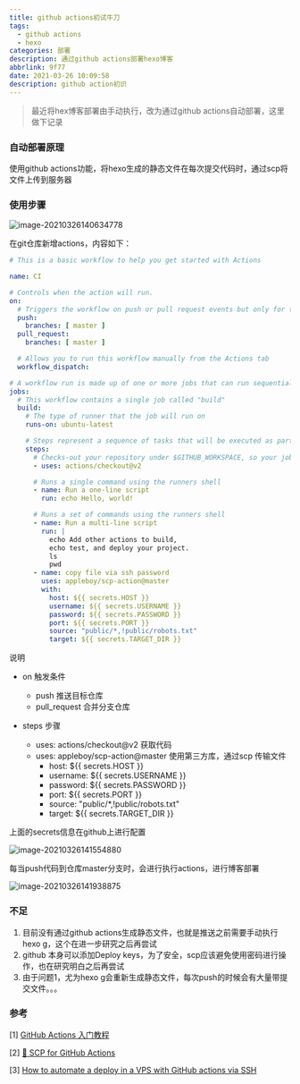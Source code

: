 ```yaml
---
title: github actions初试牛刀
tags:
  - github actions
  - hexo
categories: 部署
description: 通过github actions部署hexo博客
abbrlink: 9f77
date: 2021-03-26 10:09:58
description: github action初识
---
```


> 最近将hex博客部署由手动执行，改为通过github actions自动部署，这里做下记录

### 自动部署原理

使用github actions功能，将hexo生成的静态文件在每次提交代码时，通过scp将文件上传到服务器



### 使用步骤

![image-20210326140634778](https://oss.smart-lifestyle.cn/file/jl6ye.png)



在git仓库新增actions，内容如下：

```yaml
# This is a basic workflow to help you get started with Actions

name: CI

# Controls when the action will run. 
on:
  # Triggers the workflow on push or pull request events but only for the master branch
  push:
    branches: [ master ]
  pull_request:
    branches: [ master ]

  # Allows you to run this workflow manually from the Actions tab
  workflow_dispatch:

# A workflow run is made up of one or more jobs that can run sequentially or in parallel
jobs:
  # This workflow contains a single job called "build"
  build:
    # The type of runner that the job will run on
    runs-on: ubuntu-latest

    # Steps represent a sequence of tasks that will be executed as part of the job
    steps:
      # Checks-out your repository under $GITHUB_WORKSPACE, so your job can access it
      - uses: actions/checkout@v2

      # Runs a single command using the runners shell
      - name: Run a one-line script
        run: echo Hello, world!

      # Runs a set of commands using the runners shell
      - name: Run a multi-line script
        run: |
          echo Add other actions to build,
          echo test, and deploy your project.
          ls
          pwd
      - name: copy file via ssh password
        uses: appleboy/scp-action@master
        with:
          host: ${{ secrets.HOST }}
          username: ${{ secrets.USERNAME }}
          password: ${{ secrets.PASSWORD }}
          port: ${{ secrets.PORT }}
          source: "public/*,!public/robots.txt"
          target: ${{ secrets.TARGET_DIR }}

```

说明

* on 触发条件
  * push 推送目标仓库
  * pull_request 合并分支仓库

* steps 步骤
  * uses: actions/checkout@v2 获取代码
  * uses: appleboy/scp-action@master 使用第三方库，通过scp 传输文件
    * host: ${{ secrets.HOST }}
    * username: ${{ secrets.USERNAME }}
    *  password: ${{ secrets.PASSWORD }}
    * port: ${{ secrets.PORT }}
    *  source: "public/*,!public/robots.txt"
    *  target: ${{ secrets.TARGET_DIR }}
    
    

上面的secrets信息在github上进行配置



![image-20210326141554880](https://oss.smart-lifestyle.cn/file/oydi5.png)



每当push代码到仓库master分支时，会进行执行actions，进行博客部署

![image-20210326141938875](https://oss.smart-lifestyle.cn/file/jbae5.png)



### 不足

1. 目前没有通过github actions生成静态文件，也就是推送之前需要手动执行hexo g，这个在进一步研究之后再尝试
2. github 本身可以添加Deploy keys，为了安全，scp应该避免使用密码进行操作，也在研究明白之后再尝试
3. 由于问题1，尤为hexo g会重新生成静态文件，每次push的时候会有大量带提交文件。。。

### 参考

[1] [GitHub Actions 入门教程](http://www.ruanyifeng.com/blog/2019/09/getting-started-with-github-actions.html)

[2] [🚀 SCP for GitHub Actions](https://github.com/appleboy/scp-action)

[3] [How to automate a deploy in a VPS with GitHub actions via SSH](https://dev.to/miangame/how-to-automate-a-deploy-in-a-vps-with-github-actions-via-ssh-101e)

